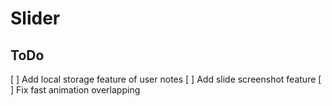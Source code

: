 # Slider

## ToDo
[ ] Add local storage feature of user notes
[ ] Add slide screenshot feature
[ ] Fix fast animation overlapping
